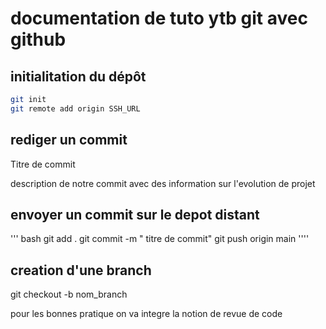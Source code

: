 # documentation de tuto ytb git avec github 
## initialitation du  dépôt
```` bash
git init
git remote add origin SSH_URL
````


   
 ## rediger un commit
Titre de commit 

description de notre commit avec des information sur l'evolution de projet
## envoyer un commit sur le depot distant
 ''' bash
 git add .
 git commit -m " titre de commit"
 git push origin main
 '''' 

 ## creation d'une branch
 git checkout -b nom_branch

 pour les bonnes pratique on va integre la notion de revue de code